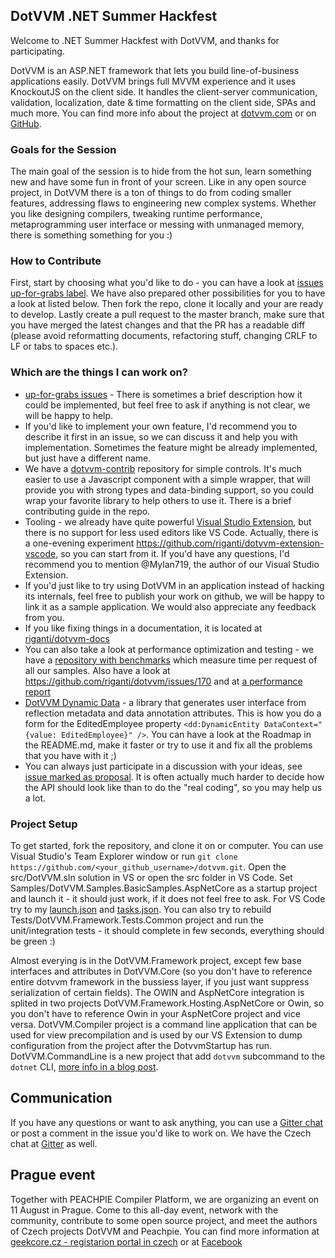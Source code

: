 ## DotVVM .NET Summer Hackfest

Welcome to .NET Summer Hackfest with DotVVM, and thanks for participating.

DotVVM is an ASP.NET framework that lets you build line-of-business applications easily. DotVVM brings full MVVM experience and it uses KnockoutJS on the client side. It handles the client-server communication, validation, localization, date & time formatting on the client side, SPAs and much more. You can find more info about the project at [dotvvm.com](https://dotvvm.com/) or on [GitHub](https://github.com/riganti/dotvvm).

### Goals for the Session
The main goal of the session is to hide from the hot sun, learn something new and have some fun in front of your screen. Like in any open source project, in DotVVM there is a ton of things to do from coding smaller features, addressing flaws to engineering new complex systems. Whether you like designing compilers, tweaking runtime performance, metaprogramming user interface or messing with unmanaged memory, there is something something for you :)

### How to Contribute

First, start by choosing what you'd like to do - you can have a look at [issues up-for-grabs label](https://github.com/riganti/dotvvm/issues?q=is%3Aopen+is%3Aissue+label%3Aup-for-grabs+sort%3Areactions-%2B1-desc). We have also prepared other possibilities for you to have a look at listed below. Then fork the repo, clone it locally and your are ready to develop. Lastly create a pull request to the master branch, make sure that you have merged the latest changes and that the PR has a readable diff (please avoid reformatting documents, refactoring stuff, changing CRLF to LF or tabs to spaces etc.).

### Which are the things I can work on?
* [up-for-grabs issues](https://github.com/riganti/dotvvm/issues?q=is%3Aopen+is%3Aissue+label%3Aup-for-grabs+sort%3Areactions-%2B1-desc) - There is sometimes a brief description how it could be implemented, but feel free to ask if anything is not clear, we will be happy to help.
* If you'd like to implement your own feature, I'd recommend you to describe it first in an issue, so we can discuss it and help you with implementation. Sometimes the feature might be already implemented, but just have a different name.
* We have a [dotvvm-contrib](https://github.com/riganti/dotvvm-contrib) repository for simple controls. It's much easier to use a Javascript component with a simple wrapper, that will provide you with strong types and data-binding support, so you could wrap your favorite library to help others to use it. There is a brief contributing guide in the repo.
* Tooling - we already have quite powerful [Visual Studio Extension](https://marketplace.visualstudio.com/items?itemName=TomasHerceg.DotVVMforVisualStudio-17892), but there is no support for less used editors like VS Code. Actually, there is a one-evening experiment https://github.com/riganti/dotvvm-extension-vscode, so you can start from it. If you'd have any questions, I'd recommend you to mention @Mylan719, the author of our Visual Studio Extension.
* If you'd just like to try using DotVVM in an application instead of hacking its internals, feel free to publish your work on github, we will be happy to link it as a sample application. We would also appreciate any feedback from you.
* If you like fixing things in a documentation, it is located at [riganti/dotvvm-docs](https://github.com/riganti/dotvvm-docs)
* You can also take a look at performance optimization and testing - we have a [repository with benchmarks](https://github.com/riganti/dotvvm-benchmarks) which measure time per request of all our samples. Also have a look at https://github.com/riganti/dotvvm/issues/170 and at [a performance report](https://ipfs.io/ipfs/QmScnYdY8xoPeHPN85edPdLPbi3GvHrUGicvHAuyMdrAQE/reports/BenchmarkRun-001-2017-05-31-10-34-59/report.html)
* [DotVVM Dynamic Data](https://github.com/riganti/dotvvm-dynamic-data) - a library that generates user interface from reflection metadata and data annotation attributes. This is how you do a form for the EditedEmployee property `<dd:DynamicEntity DataContext="{value: EditedEmployee}" />`. You can have a look at the Roadmap in the README.md, make it faster or try to use it and fix all the problems that you have with it ;)
* You can always just participate in a discussion with your ideas, see [issue marked as proposal](https://github.com/riganti/dotvvm/issues?q=is%3Aopen+is%3Aissue+label%3Aproposal+sort%3Acomments-desc). It is often actually much harder to decide how the API should look like than to do the "real coding", so you may help us a lot.

### Project Setup
To get started, fork the repository, and clone it on or computer. You can use Visual Studio's Team Explorer window or run `git clone https://github.com/<your_github_username>/dotvvm.git`. Open the src/DotVVM.sln solution in VS or open the src folder in VS Code. Set Samples/DotVVM.Samples.BasicSamples.AspNetCore as a startup project and launch it - it should just work, if it does not feel free to ask. For VS Code try to my [launch.json](https://gist.github.com/exyi/860821793b617b3ed0c9c9bb91157111) and [tasks.json](https://gist.github.com/exyi/3055cd3cec7d246475d660d1ec82a7fd). You can also try to rebuild Tests/DotVVM.Framework.Tests.Common project and run the unit/integration tests - it should complete in few seconds, everything should be green :)

Almost everying is in the DotVVM.Framework project, except few base interfaces and attributes in DotVVM.Core (so you don't have to reference entire dotvvm framework in the bussiess layer, if you just want suppress serialization of certain fields). The OWIN and AspNetCore integration is splited in two projects DotVVM.Framework.Hosting.AspNetCore or Owin, so you don't have to reference Owin in your AspNetCore project and vice versa. DotVVM.Compiler project is a command line application that can be used for view precompilation and is used by our VS Extension to dump configuration from the project after the DotvvmStartup has run. DotVVM.CommandLine is a new project that add `dotvvm` subcommand to the `dotnet` CLI, [more info in a blog post](https://www.dotvvm.com/blog/17/DotVVM-1-1-RC-5-dotnet-new-and-DotVVM-CLI). 

## Communication
If you have any questions or want to ask anything, you can use a [Gitter chat](https://gitter.im/riganti/dotvvm) or post a comment in the issue you'd like to work on. We have the Czech chat at [Gitter](https://gitter.im/riganti/dotvvm-cz) as well.

## Prague event
Together with PEACHPIE Compiler Platform, we are organizing an event on 11 August in Prague. Come to this all-day event, network with the community, contribute to some open source project, and meet the authors of Czech projects DotVVM and Peachpie. You can find more information at [geekcore.cz  - registarion portal in czech](https://www.geekcore.cz/events/6085) or at [Facebook](https://www.facebook.com/events/574625029377690)
